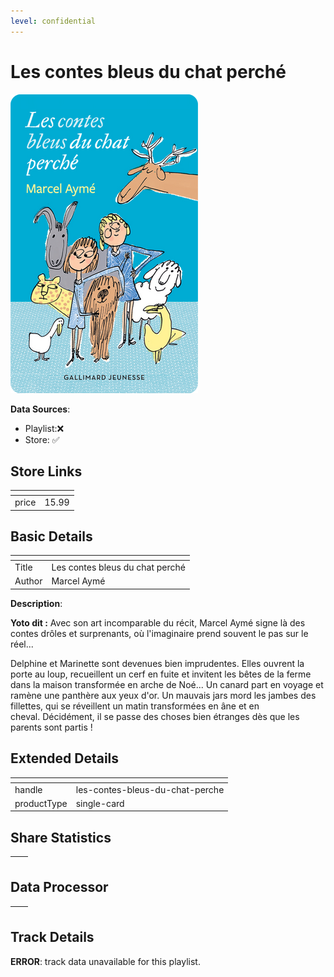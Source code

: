```yaml
---
level: confidential
---
```

# Les contes bleus du chat perché

![card_[g0QfF].png](../../img/cards/card_[g0QfF].png)

**Data Sources**: 

- Playlist:❌
- Store: ✅


## Store Links

| <!-- --> | <!-- --> |
| - | - |
| price | 15.99 |


## Basic Details

| <!-- --> | <!-- --> |
| - | - |
| Title | Les contes bleus du chat perché |
| Author | Marcel Aymé |

**Description**:

**Yoto dit :** Avec son art incomparable du récit, Marcel Aymé signe là des contes drôles et surprenants, où l'imaginaire prend souvent le pas sur le réel...

Delphine et Marinette sont devenues bien imprudentes. Elles ouvrent la porte au loup, recueillent un cerf en fuite et invitent les bêtes de la ferme dans la maison transformée en arche de Noé... Un canard part en voyage et ramène une panthère aux yeux d'or. Un mauvais jars mord les jambes des fillettes, qui se réveillent un matin transformées en âne et en cheval. Décidément, il se passe des choses bien étranges dès que les parents sont partis !


## Extended Details

| <!-- --> | <!-- --> |
| - | - |
| handle | les-contes-bleus-du-chat-perche |
| productType | single-card |


## Share Statistics

| <!-- --> | <!-- --> |
| - | - |


## Data Processor

| <!-- --> | <!-- --> |
| - | - |


## Track Details

**ERROR**: track data unavailable for this playlist.

